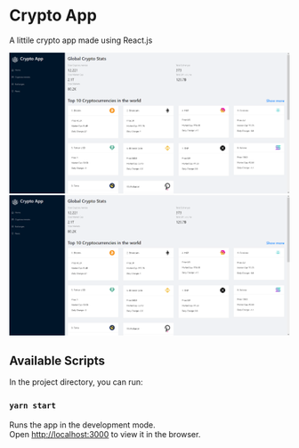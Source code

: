 # Crypto App

A littile crypto app made using React.js

![Screenshot](crypto_1.png)
![Screenshot](crypto_2.png)

## Available Scripts

In the project directory, you can run:

### `yarn start`

Runs the app in the development mode.\
Open [http://localhost:3000](http://localhost:3000) to view it in the browser.

